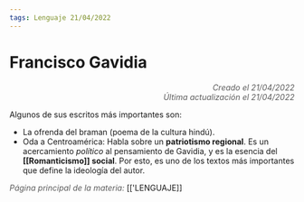 ```yaml
---
tags: Lenguaje 21/04/2022
---
```


# Francisco Gavidia
<div style="text-align: right; opacity: 0.7; font-style: italic;">Creado el 21/04/2022</div>
<div style="text-align: right; opacity: 0.7; font-style: italic;">Última actualización el 21/04/2022</div>

Algunos de sus escritos más importantes son:

- La ofrenda del braman (poema de la cultura hindú).
- Oda a Centroamérica: Habla sobre un **patriotismo regional**. Es un acercamiento *político* al pensamiento de Gavidia, y es la esencia del **[[Romanticismo]] social**. Por esto, es uno de los textos más importantes que define la ideología del autor.

<span style="opacity: 0.7; font-style: italic;">Página principal de la materia:</span> [['LENGUAJE]]